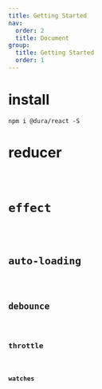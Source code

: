 ```yaml
---
title: Getting Started
nav:
  order: 2
  title: Document
group:
  title: Getting Started
  order: 1
---
```


# install

```shell
npm i @dura/react -S
```

# reducer

<code title="最基础的演示demo" desc="这里展示的是一个最基本、简单的演示demo" src="../example/dura-reducers/index.tsx" >

# effect

<code title="effect 功能演示" desc="这里展示的是effect相关功能演示" src="../example/dura-effects/index.tsx" >

# auto-loading

<code title="auto-loading" desc="这里展示的是Loading" src="../example/dura-effects-loading/index.tsx" >

# debounce

<code title="防抖" desc="这里展示的是防抖" src="../example/dura-effects-debounce/index.tsx" >

# throttle

<code title="节流" desc="这里展示的是节流" src="../example/dura-effects-throttle/index.tsx" >

# watches

<code title="节流" desc="这里展示的是节流" src="../example/dura-watch/index.tsx" >
